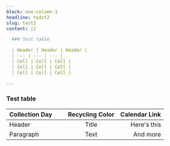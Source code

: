 ```yaml
---
block: one-column-1
headline: tedst2
slug: test2
content: |2

  ### Test table

  | Header | Header | Header |
  | --- | --- | --- |
  | Cell | Cell | Cell |
  | Cell | Cell | Cell |
  | Cell | Cell | Cell |

---
```

### Test table

| Collection Day &nbsp;&nbsp;&nbsp;&nbsp;&nbsp;  | Recycling Color   | Calendar Link    |
| :---        |    :----:   |          ---: |
| Header      | Title       | Here's this   |
| Paragraph   | Text        | And more      |

